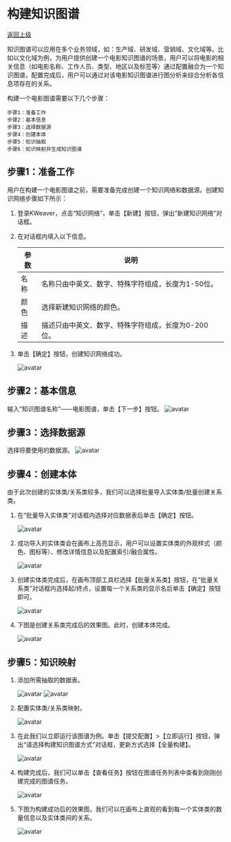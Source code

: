 # 构建知识图谱

[返回上级](./quick_start.md#知识图谱)

知识图谱可以应用在多个业务领域，如：生产域、研发域、营销域、文化域等。比如以文化域为例，为用户提供创建一个电影知识图谱的场景，用户可以将电影的相关信息（如电影名称、工作人员、类型、地区以及标签等）通过配置融合为一个知识图谱，配置完成后，用户可以通过对该电影知识图谱进行图分析来综合分析各信息项存在的关系。

构建一个电影图谱需要以下几个步骤：

    步骤1：准备工作
    步骤2：基本信息
    步骤3：选择数据源
    步骤4：创建本体
    步骤5：知识抽取
    步骤6：知识映射并生成知识图谱

## 步骤1：准备工作

用户在构建一个电影图谱之前，需要准备完成创建一个知识网络和数据源。创建知识网络步骤如下所示：

1. 登录KWeaver，点击“知识网络”，单击【新建】按钮，弹出“新建知识网络”对话框。

2. 在对话框内填入以下信息。

    |  参数  |  说明  |
    |  ---  |  ---  |
    |  名称  | 名称只由中英文、数字、特殊字符组成，长度为1-50位。 |
    |  颜色  | 选择新建知识网络的颜色。 |
    |  描述  | 描述只由中英文、数字、特殊字符组成，长度为0-200位。 |

3. 单击【确定】按钮，创建知识网络成功。

    ![avatar](./assets/newKN.png)

## 步骤2：基本信息

输入“知识图谱名称”——电影图谱，单击【下一步】按钮。
![avatar](./assets/newGraph.png)

## 步骤3：选择数据源

选择将要使用的数据源。
![avatar](./assets/chooseDataSource.png)

## 步骤4：创建本体

由于此次创建的实体类/关系类较多，我们可以选择批量导入实体类/批量创建关系类。

1. 在“批量导入实体类”对话框内选择对应数据表后单击【确定】按钮。

    ![avatar](./assets/batchImportEntities.png)

2. 成功导入的实体类会在画布上高亮显示，用户可以设置实体类的外观样式（颜色、图标等）、修改详情信息以及配置索引/融合属性。

    ![avatar](./assets/entitySetting.png)

3. 创建实体类完成后，在画布顶部工具栏选择【批量关系类】按钮，在“批量关系类”对话框内选择起/终点，设置每一个关系类的显示名后单击【确定】按钮即可。

    ![avatar](./assets/batchImportEdges.png)

4. 下图是创建关系类完成后的效果图。此时，创建本体完成。

    ![avatar](./assets/finishGraph.png)

## 步骤5：知识映射

1. 添加所需抽取的数据表。

    ![avatar](./assets/quickSelect.png)
    ![avatar](./assets/sqlCreate.png)

2. 配置实体类/关系类映射。

    ![avatar](./assets/finishMapping.png)

3. 在此我们以立即运行该图谱为例。单击【提交配置】>【立即运行】按钮，弹出“请选择构建知识图谱方式”对话框，更新方式选择【全量构建】。

    ![avatar](./assets/buildConfig.png)

4. 构建完成后，我们可以单击【查看任务】按钮在图谱任务列表中查看到刚刚创建完成的图谱任务。

    ![avatar](./assets/finishConfig.png)

5. 下图为构建成功后的效果图，我们可以在画布上直观的看到每一个实体类的数量信息以及实体类间的关系。

    ![avatar](./assets/finishBuildGraph.png)
